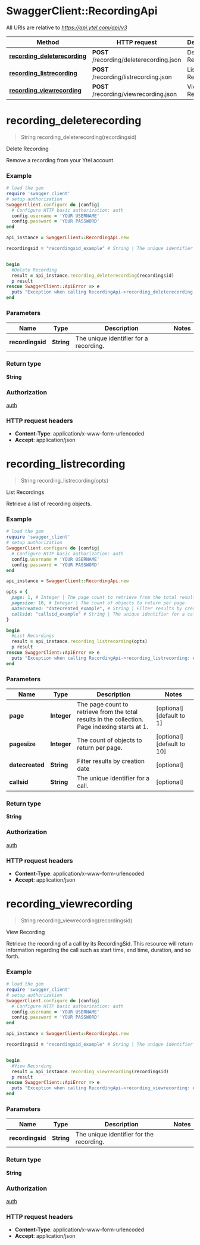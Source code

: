# SwaggerClient::RecordingApi

All URIs are relative to *https://api.ytel.com/api/v3*

Method | HTTP request | Description
------------- | ------------- | -------------
[**recording_deleterecording**](RecordingApi.md#recording_deleterecording) | **POST** /recording/deleterecording.json | Delete Recording
[**recording_listrecording**](RecordingApi.md#recording_listrecording) | **POST** /recording/listrecording.json | List Recordings
[**recording_viewrecording**](RecordingApi.md#recording_viewrecording) | **POST** /recording/viewrecording.json | View Recording


# **recording_deleterecording**
> String recording_deleterecording(recordingsid)

Delete Recording

Remove a recording from your Ytel account.

### Example
```ruby
# load the gem
require 'swagger_client'
# setup authorization
SwaggerClient.configure do |config|
  # Configure HTTP basic authorization: auth
  config.username = 'YOUR USERNAME'
  config.password = 'YOUR PASSWORD'
end

api_instance = SwaggerClient::RecordingApi.new

recordingsid = "recordingsid_example" # String | The unique identifier for a recording.


begin
  #Delete Recording
  result = api_instance.recording_deleterecording(recordingsid)
  p result
rescue SwaggerClient::ApiError => e
  puts "Exception when calling RecordingApi->recording_deleterecording: #{e}"
end
```

### Parameters

Name | Type | Description  | Notes
------------- | ------------- | ------------- | -------------
 **recordingsid** | **String**| The unique identifier for a recording. | 

### Return type

**String**

### Authorization

[auth](../README.md#auth)

### HTTP request headers

 - **Content-Type**: application/x-www-form-urlencoded
 - **Accept**: application/json



# **recording_listrecording**
> String recording_listrecording(opts)

List Recordings

Retrieve a list of recording objects.

### Example
```ruby
# load the gem
require 'swagger_client'
# setup authorization
SwaggerClient.configure do |config|
  # Configure HTTP basic authorization: auth
  config.username = 'YOUR USERNAME'
  config.password = 'YOUR PASSWORD'
end

api_instance = SwaggerClient::RecordingApi.new

opts = { 
  page: 1, # Integer | The page count to retrieve from the total results in the collection. Page indexing starts at 1.
  pagesize: 10, # Integer | The count of objects to return per page.
  datecreated: "datecreated_example", # String | Filter results by creation date
  callsid: "callsid_example" # String | The unique identifier for a call.
}

begin
  #List Recordings
  result = api_instance.recording_listrecording(opts)
  p result
rescue SwaggerClient::ApiError => e
  puts "Exception when calling RecordingApi->recording_listrecording: #{e}"
end
```

### Parameters

Name | Type | Description  | Notes
------------- | ------------- | ------------- | -------------
 **page** | **Integer**| The page count to retrieve from the total results in the collection. Page indexing starts at 1. | [optional] [default to 1]
 **pagesize** | **Integer**| The count of objects to return per page. | [optional] [default to 10]
 **datecreated** | **String**| Filter results by creation date | [optional] 
 **callsid** | **String**| The unique identifier for a call. | [optional] 

### Return type

**String**

### Authorization

[auth](../README.md#auth)

### HTTP request headers

 - **Content-Type**: application/x-www-form-urlencoded
 - **Accept**: application/json



# **recording_viewrecording**
> String recording_viewrecording(recordingsid)

View Recording

Retrieve the recording of a call by its RecordingSid. This resource will return information regarding the call such as start time, end time, duration, and so forth.

### Example
```ruby
# load the gem
require 'swagger_client'
# setup authorization
SwaggerClient.configure do |config|
  # Configure HTTP basic authorization: auth
  config.username = 'YOUR USERNAME'
  config.password = 'YOUR PASSWORD'
end

api_instance = SwaggerClient::RecordingApi.new

recordingsid = "recordingsid_example" # String | The unique identifier for the recording.


begin
  #View Recording
  result = api_instance.recording_viewrecording(recordingsid)
  p result
rescue SwaggerClient::ApiError => e
  puts "Exception when calling RecordingApi->recording_viewrecording: #{e}"
end
```

### Parameters

Name | Type | Description  | Notes
------------- | ------------- | ------------- | -------------
 **recordingsid** | **String**| The unique identifier for the recording. | 

### Return type

**String**

### Authorization

[auth](../README.md#auth)

### HTTP request headers

 - **Content-Type**: application/x-www-form-urlencoded
 - **Accept**: application/json



